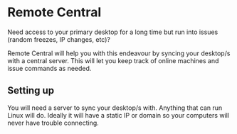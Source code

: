 # Remote Central
Need access to your primary desktop for a long time but run into issues (random freezes, IP changes, etc)?

Remote Central will help you with this endeavour by syncing your desktop/s with a central server. This will let you keep track of online machines and issue commands as needed.

## Setting up

You will need a server to sync your desktop/s with. Anything that can run Linux will do. Ideally it will have a static IP or domain so your computers will never have trouble connecting.
